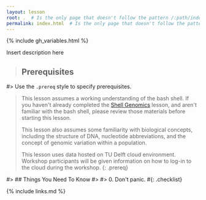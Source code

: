 ```yaml
---
layout: lesson
root: .  # Is the only page that doesn't follow the pattern /:path/index.html
permalink: index.html  # Is the only page that doesn't follow the pattern /:path/index.html
---
```


{% include gh_variables.html %}

Insert description here

> ## Prerequisites
>
#> Use the `.prereq` style to specify prerequisites.
>
> This lesson assumes a working understanding of the bash shell. If you haven't already completed the [Shell Genomics](https://mvdb01.github.io/shell-genomics/) lesson, and aren't familiar with the bash shell, please review those materials
> before starting this lesson.
>
> This lesson also assumes some familiarity with biological concepts, including the structure of DNA, nucleotide abbreviations, and the 
> concept of genomic variation within a population. 
>
> This lesson uses data hosted on TU Delft cloud environment. Workshop participants will be given information on how
> to log-in to the cloud during the workshop. 
{: .prereq}

#> ## Things You Need To Know
#>
#> 0.  Don't panic.
#{: .checklist}

{% include links.md %}
